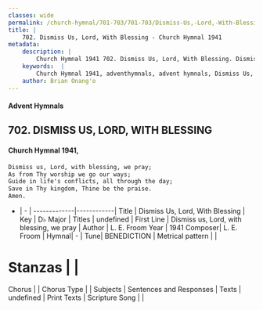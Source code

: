 ```yaml
---
classes: wide
permalink: /church-hymnal/701-703/701-703/Dismiss-Us,-Lord,-With-Blessing/
title: |
    702. Dismiss Us, Lord, With Blessing - Church Hymnal 1941
metadata:
    description: |
        Church Hymnal 1941 702. Dismiss Us, Lord, With Blessing. Dismiss us, Lord, with blessing, we pray; As from Thy worship we go our ways; Guide in life's conflicts, all through the day; Save in Thy kingdom, Thine be the praise. Amen. 
    keywords:  |
        Church Hymnal 1941, adventhymnals, advent hymnals, Dismiss Us, Lord, With Blessing, Dismiss us, Lord, with blessing, we pray. 
    author: Brian Onang'o
---
```


#### Advent Hymnals
## 702. DISMISS US, LORD, WITH BLESSING
####  Church Hymnal 1941,

```txt
Dismiss us, Lord, with blessing, we pray;
As from Thy worship we go our ways;
Guide in life's conflicts, all through the day;
Save in Thy kingdom, Thine be the praise.
Amen. 

```

- |   -  |
-------------|------------|
Title | Dismiss Us, Lord, With Blessing |
Key | D♭ Major |
Titles | undefined |
First Line | Dismiss us, Lord, with blessing, we pray |
Author | L. E. Froom
Year | 1941
Composer| L. E. Froom |
Hymnal|  - |
Tune| BENEDICTION |
Metrical pattern | |
# Stanzas |  |
Chorus |  |
Chorus Type |  |
Subjects | Sentences and Responses |
Texts | undefined |
Print Texts | 
Scripture Song |  |
    
